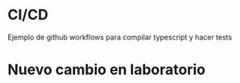 # CI/CD

Ejemplo de github workflows para compilar typescript y hacer tests

# Nuevo cambio en laboratorio